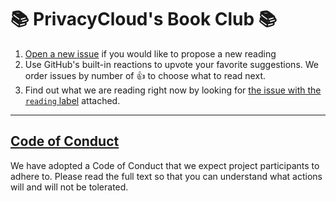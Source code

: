 # 📚 PrivacyCloud's Book Club 📚

1.  [Open a new issue](https://github.com/privacycloud/book-club/issues/new) if you would like to propose a new reading
1.  Use GitHub's built-in reactions to upvote your favorite suggestions. We order issues by number of 👍 to choose what to read next.
1.  Find out what we are reading right now by looking for [the issue with the `reading` label](https://github.com/privacycloud/book-club/labels/status%3A%20reading%20%F0%9F%A4%93) attached.

---

## [Code of Conduct](https://github.com/privacycloud/book-club/blob/master/CODE_OF_CONDUCT.md)

We have adopted a Code of Conduct that we expect project participants to adhere to. Please read the full text so that you can understand what actions will and will not be tolerated.
